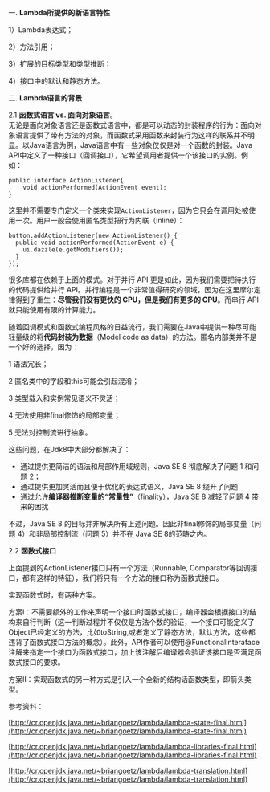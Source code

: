 一. **Lambda所提供的新语言特性**

1）Lambda表达式；

2）方法引用；

3）扩展的目标类型和类型推断；

4）接口中的默认和静态方法。

二. **Lambda语言的背景**

2.1 **函数式语言 vs. 面向对象语言**。  
无论是面向对象语言还是函数式语言中，都是可以动态的封装程序的行为：面向对象语言提供了带有方法的对象，而函数式采用函数来封装行为这样的联系并不明显。以Java语言为例，Java语言中有一些对象仅仅是对一个函数的封装。Java API中定义了一种接口（回调接口），它希望调用者提供一个该接口的实例。例如：

```
public interface ActionListener{
    void actionPerformed(ActionEvent event);
}
```

这里并不需要专门定义一个类来实现`ActionListener`，因为它只会在调用处被使用一次。用户一般会使用匿名类型把行为内联（inline）：

```
button.addActionListener(new ActionListener() {
  public void actionPerformed(ActionEvent e) {
    ui.dazzle(e.getModifiers());
  }
});
```

很多库都在依赖于上面的模式。对于并行 API 更是如此，因为我们需要把待执行的代码提供给并行 API。并行编程是一个非常值得研究的领域，因为在这里摩尔定律得到了重生：**尽管我们没有更快的 CPU，但是我们有更多的 CPU**。而串行 API 就只能使用有限的计算能力。

随着回调模式和函数式编程风格的日益流行，我们需要在Java中提供一种尽可能轻量级的将**代码封装为数据**（Model code as data）的方法。匿名内部类并不是一个好的选择，因为：

1 语法冗长；

2 匿名类中的字段和this可能会引起混淆；

3 类型载入和实例常见语义不灵活；

4 无法使用非final修饰的局部变量；

5 无法对控制流进行抽象。

这些问题，在Jdk8中大部分都解决了：

* 通过提供更简洁的语法和局部作用域规则，Java SE 8 彻底解决了问题 1 和问题 2；
* 通过提供更加灵活而且便于优化的表达式语义，Java SE 8 绕开了问题 
* 通过允许**编译器推断变量的“常量性”**（finality），Java SE 8 减轻了问题 4 带来的困扰

不过，Java SE 8 的目标并非解决所有上述问题。因此非final修饰的局部变量（问题 4）和非局部控制流（问题 5）并不在 Java SE 8的范畴之内。

2.2 **函数式接口**

上面提到的ActionListener接口只有一个方法（Runnable, Comparator等回调接口，都有这样的特征），我们将只有一个方法的接口称为函数式接口。

实现函数式时，有两种方案。

方案I：不需要额外的工作来声明一个接口时函数式接口，编译器会根据接口的结构来自行判断（这一判断过程并不仅仅是方法个数的验证，一个接口可能定义了Object已经定义的方法，比如toString,或者定义了静态方法，默认方法，这些都违背了函数式接口方法的概念）。此外，API作者可以使用@FunctionalInteraface注解来指定一个接口为函数式接口，加上该注解后编译器会验证该接口是否满足函数式接口的要求。

方案II：实现函数式的另一种方式是引入一个全新的结构话函数类型，即箭头类型。

参考资料：

[http://cr.openjdk.java.net/~briangoetz/lambda/lambda-state-final.html](http://cr.openjdk.java.net/~briangoetz/lambda/lambda-state-final.html)

[http://cr.openjdk.java.net/~briangoetz/lambda/lambda-libraries-final.html](http://cr.openjdk.java.net/~briangoetz/lambda/lambda-libraries-final.html)

[http://cr.openjdk.java.net/~briangoetz/lambda/lambda-translation.html](http://cr.openjdk.java.net/~briangoetz/lambda/lambda-translation.html)

